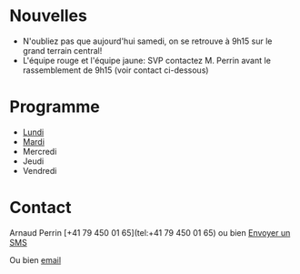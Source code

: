 # Nouvelles

- N'oubliez pas que aujourd'hui samedi, on se retrouve à 9h15 sur le grand terrain central!
- L'équipe rouge et l'équipe jaune: SVP contactez M. Perrin avant le rassemblement de 9h15 (voir contact ci-dessous)
# Programme
- [Lundi](./Lundi)
- [Mardi](./Mardi)
- Mercredi
- Jeudi
- Vendredi
# Contact
Arnaud Perrin [+41 79 450 01 65](tel:+41 79 450 01 65) ou bien <a href="sms:+41794500165?body=Je%viendrai">Envoyer un SMS</a>

Ou bien [email](mailto:loindevant@me.com)








